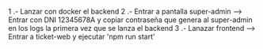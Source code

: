 1 .- Lanzar con docker el backend
2 .- Entrar a pantalla super-admin --> Entrar con DNI 12345678A y copiar contraseña que genera al super-admin en los logs la primera vez que se lanza el backend
3 .- Lanazar frontend --> Entrar a ticket-web y ejecutar 'npm run start'